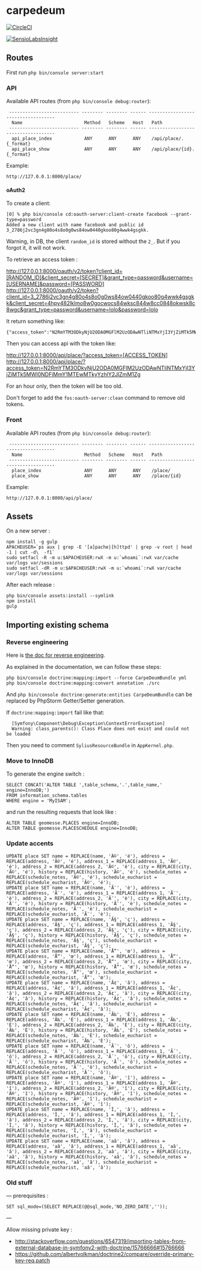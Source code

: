carpedeum
=========

[![CircleCI](https://circleci.com/gh/carpedeum-fr/geomesse-api/tree/master.svg?style=svg)](https://circleci.com/gh/carpedeum-fr/geomesse-api/tree/master)

[![SensioLabsInsight](https://insight.sensiolabs.com/projects/80e5ae43-8a1c-40da-896b-183f398227b3/big.png)](https://insight.sensiolabs.com/projects/80e5ae43-8a1c-40da-896b-183f398227b3)

## Routes

First run `php bin/console server:start`

### API

Available API routes (from `php bin/console debug:router`):

```
 -------------------------- -------- -------- ------ -----------------------------------
  Name                       Method   Scheme   Host   Path
 -------------------------- -------- -------- ------ -----------------------------------
  api_place_index            ANY      ANY      ANY    /api/place/.{_format}
  api_place_show             ANY      ANY      ANY    /api/place/{id}.{_format}
```

Example:

```
http://127.0.0.1:8000/place/
```

#### oAuth2

To create a client:

```
[0] % php bin/console cd:oauth-server:client-create facebook --grant-type=password
Added a new client with name facebook and public id 3_2786j2vc3gn4g80o4s8o0g0ws84ow0440gkoo80g4wwk4gsgkk.
```

Warning, in DB, the client `random_id` is stored without the `2_`. But if you forgot it, it will not work.

To retrieve an access token :

http://127.0.0.1:8000/oauth/v2/token?client_id=[RANDOM_ID]&client_secret=[SECRET]&grant_type=password&username=[USERNAME]&password=[PASSWORD]
http://127.0.0.1:8000/oauth/v2/token?client_id=3_2786j2vc3gn4g80o4s8o0g0ws84ow0440gkoo80g4wwk4gsgkk&client_secret=4hpy482lklmo8w0gocwocs84wksc844w8cc0848okwsk8c8wgc&grant_type=password&username=lolo&password=lolo

It return something like:

```
{"access_token":"N2RmYTM3ODkyNjU2ODA0MGFlM2UzODAwNTliNTMxYjI3YjZiMTk5MWI0NDFiMmY1MTEwMTkyYzhlY2JlZmM1Zg","expires_in":3600,"token_type":"bearer","scope":null,"refresh_token":"ODcwOTQ5ZTcxMmRmOGUyZGE1ZTZhMjJiOGJiMTUzYWU2NDE4MDFmMjVhYThkNGY1NzFjZjhkNDQ5NGM0NDBhMw"}
```

Then you can access api with the token like:

http://127.0.0.1:8000/api/place/?access_token=[ACCESS_TOKEN]
http://127.0.0.1:8000/api/place/?access_token=N2RmYTM3ODkyNjU2ODA0MGFlM2UzODAwNTliNTMxYjI3YjZiMTk5MWI0NDFiMmY1MTEwMTkyYzhlY2JlZmM1Zg

For an hour only, then the token will be too old.

Don't forget to add the `fos:oauth-server:clean` command to remove old tokens.

### Front

Available API routes (from `php bin/console debug:router`):

```
 -------------------------- -------- -------- ------ -----------------------------------
  Name                       Method   Scheme   Host   Path
 -------------------------- -------- -------- ------ -----------------------------------
  place_index                ANY      ANY      ANY    /place/
  place_show                 ANY      ANY      ANY    /place/{id}
```

Example:

```
http://127.0.0.1:8000/api/place/
```

## Assets

On a new server :

```
npm install -g gulp
APACHEUSER=`ps aux | grep -E '[a]pache|[h]ttpd' | grep -v root | head -1 | cut -d\  -f1`
sudo setfacl -R -m u:$APACHEUSER:rwX -m u:`whoami`:rwX var/cache var/logs var/sessions
sudo setfacl -dR -m u:$APACHEUSER:rwX -m u:`whoami`:rwX var/cache var/logs var/sessions
```

After each release :

```
php bin/console assets:install --symlink
npm install
gulp
```

## Importing existing schema

### Reverse engineering

Here is [the doc for reverse engineering](http://symfony.com/doc/current/doctrine/reverse_engineering.html).

As explained in the documentation, we can follow these steps:

```
php bin/console doctrine:mapping:import --force CarpeDeumBundle yml
php bin/console doctrine:mapping:convert annotation ./src
```

And `php bin/console doctrine:generate:entities CarpeDeumBundle` can be replaced by PhpStorm Getter/Setter generation.

If `doctrine:mapping:import` fail like that:

```
  [Symfony\Component\Debug\Exception\ContextErrorException]
  Warning: class_parents(): Class Place does not exist and could not be loaded
```

Then you need to comment `SyliusResourceBundle` in `AppKernel.php`.

### Move to InnoDB

To generate the engine switch :

```
SELECT CONCAT('ALTER TABLE ',table_schema,'.',table_name,' engine=InnoDB;') 
FROM information_schema.tables 
WHERE engine = 'MyISAM';
```

and run the resulting requests that look like :

```
ALTER TABLE geomesse.PLACES engine=InnoDB;
ALTER TABLE geomesse.PLACESCHEDULE engine=InnoDB;
```

### Update accents

```
UPDATE place SET name = REPLACE(name, 'Ã©', 'é'), address = REPLACE(address, 'Ã©', 'é'), address_1 = REPLACE(address_1, 'Ã©', 'é'), address_2 = REPLACE(address_2, 'Ã©', 'é'), city = REPLACE(city, 'Ã©', 'é'), history = REPLACE(history, 'Ã©', 'é'), schedule_notes = REPLACE(schedule_notes, 'Ã©', 'é'), schedule_eucharist = REPLACE(schedule_eucharist, 'Ã©', 'é');
UPDATE place SET name = REPLACE(name, 'Ã¨', 'è'), address = REPLACE(address, 'Ã¨', 'è'), address_1 = REPLACE(address_1, 'Ã¨', 'è'), address_2 = REPLACE(address_2, 'Ã¨', 'è'), city = REPLACE(city, 'Ã¨', 'è'), history = REPLACE(history, 'Ã¨', 'è'), schedule_notes = REPLACE(schedule_notes, 'Ã¨', 'è'), schedule_eucharist = REPLACE(schedule_eucharist, 'Ã¨', 'è');
UPDATE place SET name = REPLACE(name, 'Ã§', 'ç'), address = REPLACE(address, 'Ã§', 'ç'), address_1 = REPLACE(address_1, 'Ã§', 'ç'), address_2 = REPLACE(address_2, 'Ã§', 'ç'), city = REPLACE(city, 'Ã§', 'ç'), history = REPLACE(history, 'Ã§', 'ç'), schedule_notes = REPLACE(schedule_notes, 'Ã§', 'ç'), schedule_eucharist = REPLACE(schedule_eucharist, 'Ã§', 'ç');
UPDATE place SET name = REPLACE(name, 'Å“', 'œ'), address = REPLACE(address, 'Å“', 'œ'), address_1 = REPLACE(address_1, 'Å“', 'œ'), address_2 = REPLACE(address_2, 'Å“', 'œ'), city = REPLACE(city, 'Å“', 'œ'), history = REPLACE(history, 'Å“', 'œ'), schedule_notes = REPLACE(schedule_notes, 'Å“', 'œ'), schedule_eucharist = REPLACE(schedule_eucharist, 'Å“', 'œ');
UPDATE place SET name = REPLACE(name, 'Ã¢', 'â'), address = REPLACE(address, 'Ã¢', 'â'), address_1 = REPLACE(address_1, 'Ã¢', 'â'), address_2 = REPLACE(address_2, 'Ã¢', 'â'), city = REPLACE(city, 'Ã¢', 'â'), history = REPLACE(history, 'Ã¢', 'â'), schedule_notes = REPLACE(schedule_notes, 'Ã¢', 'â'), schedule_eucharist = REPLACE(schedule_eucharist, 'Ã¢', 'â');
UPDATE place SET name = REPLACE(name, 'Ã‰', 'É'), address = REPLACE(address, 'Ã‰', 'É'), address_1 = REPLACE(address_1, 'Ã‰', 'É'), address_2 = REPLACE(address_2, 'Ã‰', 'É'), city = REPLACE(city, 'Ã‰', 'É'), history = REPLACE(history, 'Ã‰', 'É'), schedule_notes = REPLACE(schedule_notes, 'Ã‰', 'É'), schedule_eucharist = REPLACE(schedule_eucharist, 'Ã‰', 'É');
UPDATE place SET name = REPLACE(name, 'Ã´', 'ô'), address = REPLACE(address, 'Ã´', 'ô'), address_1 = REPLACE(address_1, 'Ã´', 'ô'), address_2 = REPLACE(address_2, 'Ã´', 'ô'), city = REPLACE(city, 'Ã´', 'ô'), history = REPLACE(history, 'Ã´', 'ô'), schedule_notes = REPLACE(schedule_notes, 'Ã´', 'ô'), schedule_eucharist = REPLACE(schedule_eucharist, 'Ã´', 'ô');
UPDATE place SET name = REPLACE(name, 'Ã®', 'î'), address = REPLACE(address, 'Ã®', 'î'), address_1 = REPLACE(address_1, 'Ã®', 'î'), address_2 = REPLACE(address_2, 'Ã®', 'î'), city = REPLACE(city, 'Ã®', 'î'), history = REPLACE(history, 'Ã®', 'î'), schedule_notes = REPLACE(schedule_notes, 'Ã®', 'î'), schedule_eucharist = REPLACE(schedule_eucharist, 'Ã®', 'î');
UPDATE place SET name = REPLACE(name, 'Ì‚', 'â'), address = REPLACE(address, 'Ì‚', 'â'), address_1 = REPLACE(address_1, 'Ì‚', 'â'), address_2 = REPLACE(address_2, 'Ì‚', 'â'), city = REPLACE(city, 'Ì‚', 'â'), history = REPLACE(history, 'Ì‚', 'â'), schedule_notes = REPLACE(schedule_notes, 'Ì‚', 'â'), schedule_eucharist = REPLACE(schedule_eucharist, 'Ì‚', 'â');
UPDATE place SET name = REPLACE(name, 'aâ', 'â'), address = REPLACE(address, 'aâ', 'â'), address_1 = REPLACE(address_1, 'aâ', 'â'), address_2 = REPLACE(address_2, 'aâ', 'â'), city = REPLACE(city, 'aâ', 'â'), history = REPLACE(history, 'aâ', 'â'), schedule_notes = REPLACE(schedule_notes, 'aâ', 'â'), schedule_eucharist = REPLACE(schedule_eucharist, 'aâ', 'â');
```

### Old stuff

— prerequisites :
```
SET sql_mode=(SELECT REPLACE(@@sql_mode,'NO_ZERO_DATE',''));
```

— 

Allow missing private key : 
- http://stackoverflow.com/questions/6547319/importing-tables-from-external-database-in-symfony2-with-doctrine/15766666#15766666
- https://github.com/albertvolkman/doctrine2/compare/override-primary-key-req.patch

